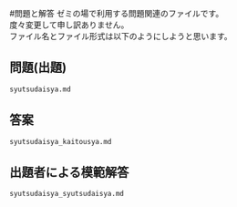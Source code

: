#問題と解答
ゼミの場で利用する問題関連のファイルです。  
度々変更して申し訳ありません。  
ファイル名とファイル形式は以下のようにしようと思います。

## 問題(出題)
```sh
syutsudaisya.md
```
## 答案
```sh
syutsudaisya_kaitousya.md
```
## 出題者による模範解答
```sh
syutsudaisya_syutsudaisya.md
```
